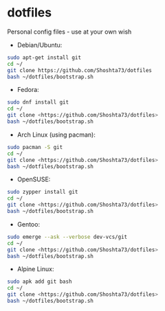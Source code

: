 # dotfiles

Personal config files - use at your own wish

- Debian/Ubuntu:

```bash
sudo apt-get install git
cd ~/
git clone https://github.com/Shoshta73/dotfiles
bash ~/dotfiles/bootstrap.sh
```

- Fedora:

```bash
sudo dnf install git
cd ~/
git clone <https://github.com/Shoshta73/dotfiles>
bash ~/dotfiles/bootstrap.sh
```

- Arch Linux (using pacman):

```bash
sudo pacman -S git
cd ~/
git clone <https://github.com/Shoshta73/dotfiles>
bash ~/dotfiles/bootstrap.sh
```

- OpenSUSE:

```bash
sudo zypper install git
cd ~/
git clone <https://github.com/Shoshta73/dotfiles>
bash ~/dotfiles/bootstrap.sh
```

- Gentoo:

```bash
sudo emerge --ask --verbose dev-vcs/git
cd ~/
git clone <https://github.com/Shoshta73/dotfiles>
bash ~/dotfiles/bootstrap.sh
```

- Alpine Linux:

```bash
sudo apk add git bash
cd ~/
git clone <https://github.com/Shoshta73/dotfiles>
bash ~/dotfiles/bootstrap.sh
```
